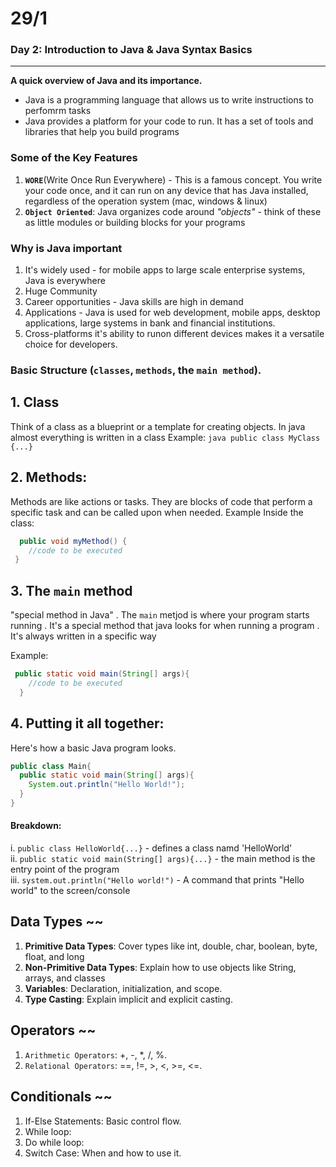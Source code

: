 # 29/1

### Day 2: Introduction to Java & Java Syntax Basics
<hr>

<b>A quick overview of Java and its importance.</b>
 - Java is a programming language that allows us to write instructions to perfomrm tasks
 - Java provides a platform for your code to run. It has a set of tools and libraries that help you build programs
   
### Some of the Key Features 
   1. <strong>`WORE`</strong>(Write Once Run Everywhere) - This is a famous concept. You write your code once, and it can run on any device that has Java installed, regardless of the operation system (mac, windows & linux)
   2. <strong>`Object Oriented`</strong>: Java organizes code around <i>"objects"</i> - think of these as little modules or building blocks for your programs

   ### Why is Java important
   1. It's widely used - for mobile apps to large scale enterprise systems, Java is everywhere
   2. Huge Community 
   3. Career opportunities - Java skills are high in demand
   4. Applications - Java is used for web development, mobile apps, desktop applications, large systems in bank and financial institutions.
   5. Cross-platforms it's ability to runon different devices makes it a versatile choice for developers.

### Basic Structure (`classes`, `methods`, the `main method`).
## 1. Class
 Think of a class as a blueprint or a template for creating objects. In java almost everything is written in a class
    Example: 
    ```java
     public class MyClass {...}
    ```
   
## 2. Methods: 
Methods are like actions or tasks. They are blocks of code that perform a specific task and can be called upon when needed.
Example Inside the class:  
    
```java
  public void myMethod() {
    //code to be executed
 }
```
## 3. The `main` method
"special method in Java"
      . The `main` metjod is where your program starts running
      . It's a special method that java looks for when running a program 
      . It's always written in a specific way

Example:
```java
 public static void main(String[] args){
    //code to be executed
  }
```
## 4. Putting it all together:
Here's how a basic Java program looks.
```java
public class Main{
  public static void main(String[] args){
    System.out.println("Hello World!");
  }
}
```

#### Breakdown:
  i. `public class HelloWorld{...}` - defines a class namd 'HelloWorld'<br>
  ii. `public static void main(String[] args){...}` - the main method is the entry point of the program<br>
  iii. `system.out.println("Hello world!")` - A command that prints "Hello world" to the screen/console


## Data Types ~~
1. <b>Primitive Data Types</b>: Cover types like int, double, char, boolean, byte, float, and long
2. <b>Non-Primitive Data Types</b>: Explain how to use objects like String, arrays, and classes
2. <b>Variables</b>: Declaration, initialization, and scope.
3. <b>Type Casting</b>: Explain implicit and explicit casting.


## Operators ~~
1. `Arithmetic Operators`: +, -, *, /, %.
2. `Relational Operators`: ==, !=, >, <, >=, <=.

## Conditionals ~~
1. If-Else Statements: Basic control flow.
2. While loop: 
3. Do while loop:
4. Switch Case: When and how to use it.